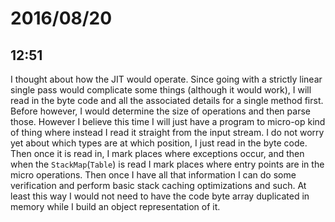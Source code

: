 # 2016/08/20

## 12:51

I thought about how the JIT would operate. Since going with a strictly linear
single pass would complicate some things (although it would work), I will
read in the byte code and all the associated details for a single method first.
Before however, I would determine the size of operations and then parse those.
However I believe this time I will just have a program to micro-op kind of
thing where instead I read it straight from the input stream. I do not worry
yet about which types are at which position, I just read in the byte code.
Then once it is read in, I mark places where exceptions occur, and then when
the `StackMap`(`Table`) is read I mark places where entry points are in the
micro operations. Then once I have all that information I can do some
verification and perform basic stack caching optimizations and such. At least
this way I would not need to have the code byte array duplicated in memory
while I build an object representation of it.

